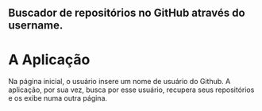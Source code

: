 
## Buscador de repositórios no GitHub através do username. ##

<h1>A Aplicação</h1>
Na página inicial, o usuário insere um nome de usuário do Github. A aplicação, por sua vez, busca por esse usuário, recupera seus repositórios e os exibe numa outra página.


